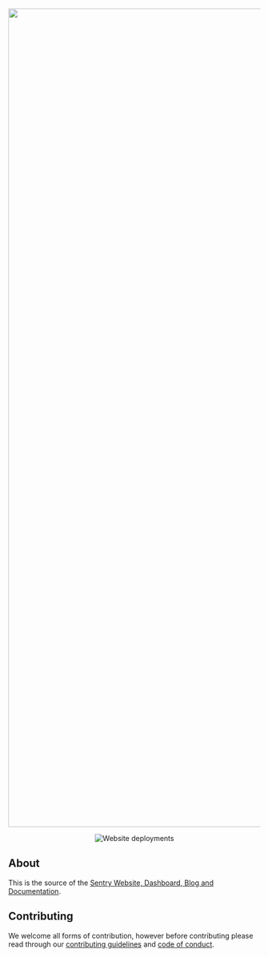 <div align="center">
	<br />
	<p>
		<a href="https://sentry.penpow.dev"><img src="https://cdn.penpow.dev/u/SentryTransparent.png" width="1638" alt="Sentry"/></a>
	</p>
	<img alt="Website deployments" src="https://img.shields.io/github/deployments/PenPow/Sentry/Production">
</div>

## About

This is the source of the [Sentry Website, Dashboard, Blog and Documentation](https://sentry.penpow.dev). 

## Contributing

We welcome all forms of contribution, however before contributing please read through our [contributing guidelines](../.github/CONTRIBUTING.md) and [code of conduct](../.github/CODE_OF_CONDUCT.md).
